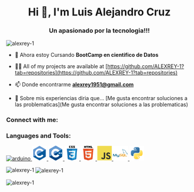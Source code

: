 <h1 align="center">Hi 👋, I'm Luis Alejandro Cruz</h1>
<h3 align="center">Un apasionado por la tecnologia!!!</h3>

<p align="left"> <img src="https://komarev.com/ghpvc/?username=alexrey-1&label=Profile%20views&color=0e75b6&style=flat" alt="alexrey-1" /> </p>

- 🌱 Ahora estoy Cursando **BootCamp en cientifico de Datos**

- 👨‍💻 All of my projects are available at [https://github.com/ALEXREY-1?tab=repositories](https://github.com/ALEXREY-1?tab=repositories)

- 📫 Donde encontrarme **alexrey1951@gmail.com**

- 📄 Sobre mis experiencias diria que... [Me gusta encontrar soluciones a las problematicas](Me gusta encontrar soluciones a las problematicas)

<h3 align="left">Connect with me:</h3>
<p align="left">
</p>

<h3 align="left">Languages and Tools:</h3>
<p align="left"> <a href="https://www.arduino.cc/" target="_blank" rel="noreferrer"> <img src="https://cdn.worldvectorlogo.com/logos/arduino-1.svg" alt="arduino" width="40" height="40"/> </a> <a href="https://www.cprogramming.com/" target="_blank" rel="noreferrer"> <img src="https://raw.githubusercontent.com/devicons/devicon/master/icons/c/c-original.svg" alt="c" width="40" height="40"/> </a> <a href="https://www.w3schools.com/cpp/" target="_blank" rel="noreferrer"> <img src="https://raw.githubusercontent.com/devicons/devicon/master/icons/cplusplus/cplusplus-original.svg" alt="cplusplus" width="40" height="40"/> </a> <a href="https://www.w3schools.com/css/" target="_blank" rel="noreferrer"> <img src="https://raw.githubusercontent.com/devicons/devicon/master/icons/css3/css3-original-wordmark.svg" alt="css3" width="40" height="40"/> </a> <a href="https://www.w3.org/html/" target="_blank" rel="noreferrer"> <img src="https://raw.githubusercontent.com/devicons/devicon/master/icons/html5/html5-original-wordmark.svg" alt="html5" width="40" height="40"/> </a> <a href="https://developer.mozilla.org/en-US/docs/Web/JavaScript" target="_blank" rel="noreferrer"> <img src="https://raw.githubusercontent.com/devicons/devicon/master/icons/javascript/javascript-original.svg" alt="javascript" width="40" height="40"/> </a> <a href="https://www.mysql.com/" target="_blank" rel="noreferrer"> <img src="https://raw.githubusercontent.com/devicons/devicon/master/icons/mysql/mysql-original-wordmark.svg" alt="mysql" width="40" height="40"/> </a> <a href="https://www.python.org" target="_blank" rel="noreferrer"> <img src="https://raw.githubusercontent.com/devicons/devicon/master/icons/python/python-original.svg" alt="python" width="40" height="40"/> </a> </p>

<p><img align="left" src="https://github-readme-stats.vercel.app/api/top-langs?username=alexrey-1&show_icons=true&locale=en&layout=compact" alt="alexrey-1" /></p>

<p>&nbsp;<img align="center" src="https://github-readme-stats.vercel.app/api?username=alexrey-1&show_icons=true&locale=en" alt="alexrey-1" /></p>

<p><img align="center" src="https://github-readme-streak-stats.herokuapp.com/?user=alexrey-1&" alt="alexrey-1" /></p>
